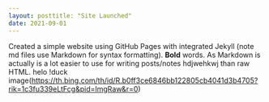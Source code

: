 ```yaml
---
layout: posttitle: "Site Launched"
date: 2021-09-01
---
```

Created a simple website using GitHub Pages with integrated Jekyll (note md files use Markdown for syntax formatting).  **Bold** words.  As Markdown is actually is a lot easier to use for writing posts/notes hdjwehkwj than raw HTML. helo
!duck image(https://th.bing.com/th/id/R.b0ff3ce6846bb122805cb4041d3b4705?rik=1c3fu339eLtFcg&pid=ImgRaw&r=0)